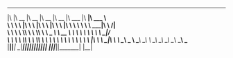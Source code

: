<!--### Hi there 👋-->

<!--
**iqorange/iqorange** is a ✨ _special_ ✨ repository because its `README.md` (this file) appears on your GitHub profile.

Here are some ideas to get you started:

- 🔭 I’m currently working on ...
- 🌱 I’m currently learning ...
- 👯 I’m looking to collaborate on ...
- 🤔 I’m looking for help with ...
- 💬 Ask me about ...
- 📫 How to reach me: ...
- 😄 Pronouns: ...
- ⚡ Fun fact: ...
-->
 ___  ________  ________  ________  ________  ________   ________  _______      
|\  \|\   __  \|\   __  \|\   __  \|\   __  \|\   ___  \|\   ____\|\  ___ \     
\ \  \ \  \|\  \ \  \|\  \ \  \|\  \ \  \|\  \ \  \\ \  \ \  \___|\ \   __/|    
 \ \  \ \  \\\  \ \  \\\  \ \   _  _\ \   __  \ \  \\ \  \ \  \  __\ \  \_|/__  
  \ \  \ \  \\\  \ \  \\\  \ \  \\  \\ \  \ \  \ \  \\ \  \ \  \|\  \ \  \_|\ \ 
   \ \__\ \_____  \ \_______\ \__\\ _\\ \__\ \__\ \__\\ \__\ \_______\ \_______\
    \|__|\|___| \__\|_______|\|__|\|__|\|__|\|__|\|__| \|__|\|_______|\|_______|
               \|__|                                                            
                                                                                
